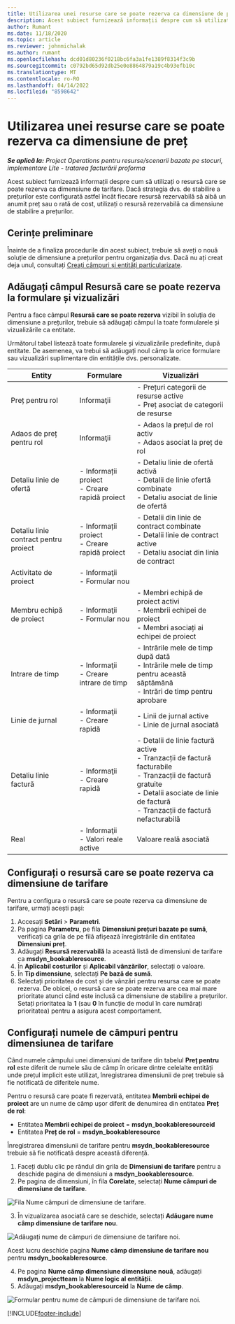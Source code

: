```yaml
---
title: Utilizarea unei resurse care se poate rezerva ca dimensiune de preț
description: Acest subiect furnizează informații despre cum să utilizați o resursă care se poate rezerva ca dimensiune de tarifare.
author: Rumant
ms.date: 11/18/2020
ms.topic: article
ms.reviewer: johnmichalak
ms.author: rumant
ms.openlocfilehash: dcd01d80236f0218bc6fa3a1fe1389f8314f3c9b
ms.sourcegitcommit: c0792bd65d92db25e0e8864879a19c4b93efb10c
ms.translationtype: MT
ms.contentlocale: ro-RO
ms.lasthandoff: 04/14/2022
ms.locfileid: "8598642"
---
```

# <a name="use-a-bookable-resource-as-a-pricing-dimension"></a>Utilizarea unei resurse care se poate rezerva ca dimensiune de preț

 _**Se aplică la:** Project Operations pentru resurse/scenarii bazate pe stocuri, implementare Lite - tratarea facturării proforma_ 

Acest subiect furnizează informații despre cum să utilizați o resursă care se poate rezerva ca dimensiune de tarifare. Dacă strategia dvs. de stabilire a prețurilor este configurată astfel încât fiecare resursă rezervabilă să aibă un anumit preț sau o rată de cost, utilizați o resursă rezervabilă ca dimensiune de stabilire a prețurilor.

## <a name="prerequisites"></a>Cerințe preliminare
Înainte de a finaliza procedurile din acest subiect, trebuie să aveți o nouă soluție de dimensiune a prețurilor pentru organizația dvs. Dacă nu ați creat deja unul, consultați [Creați câmpuri și entități particularizate](../pricing-costing/create-custom-fields-entities-pricing-dimensions.md).

## <a name="add-the-bookable-resource-field-to-forms-and-views"></a>Adăugați câmpul Resursă care se poate rezerva la formulare și vizualizări
Pentru a face câmpul **Resursă care se poate rezerva** vizibil în soluția de dimensiune a prețurilor, trebuie să adăugați câmpul la toate formularele și vizualizările ca entitate.

Următorul tabel listează toate formularele și vizualizările predefinite, după entitate. De asemenea, va trebui să adăugați noul câmp la orice formulare sau vizualizări suplimentare din entitățile dvs. personalizate.

|   Entity        | Formulare   |Vizualizări        |
| ------------------------------|---------------------------------|----------------------------------|
|  Preț pentru rol| Informaţii | - Prețuri categorii de resurse active<br> - Preț asociat de categorii de resurse |
|  Adaos de preț pentru rol| Informaţii| - Adaos la prețul de rol activ<br>- Adaos asociat la preț de rol |
|  Detaliu linie de ofertă| - Informații proiect<br>- Creare rapidă proiect| - Detaliu linie de ofertă activă<br>- Detalii de linie ofertă combinate<br>- Detaliu asociat de linie de ofertă |
|  Detaliu linie contract pentru proiect| - Informații proiect<br>- Creare rapidă proiect| - Detalii din linie de contract combinate<br>- Detalii linie de contract active<br>- Detaliu asociat din linia de contract |
|  Activitate de proiect| - Informaţii<br>- Formular nou| &nbsp; |
|  Membru echipă de proiect| - Informaţii<br>- Formular nou| - Membri echipă de proiect activi<br>- Membrii echipei de proiect<br>- Membri asociați ai echipei de proiect |
|  Intrare de timp| - Informaţii<br>- Creare intrare de timp| - Intrările mele de timp după dată<br>- Intrările mele de timp pentru această săptămână<br>- Intrări de timp pentru aprobare|
|  Linie de jurnal| - Informaţii<br>- Creare rapidă| - Linii de jurnal active<br>- Linie de jurnal asociată |
|  Detaliu linie factură| - Informaţii<br>- Creare rapidă| - Detalii de linie factură active<br>- Tranzacții de factură facturabile<br>- Tranzacții de factură gratuite<br>- Detalii asociate de linie de factură <br>- Tranzacții de factură nefacturabilă|
|  Real| - Informaţii<br>- Valori reale active| Valoare reală asociată |

## <a name="set-up-a-bookable-resource-as-a-pricing-dimension"></a>Configurați o resursă care se poate rezerva ca dimensiune de tarifare
Pentru a configura o resursă care se poate rezerva ca dimensiune de tarifare, urmați acești pași:

1. Accesați **Setări** > **Parametri**. 
2. Pa pagina **Parametru**, pe fila **Dimensiuni prețuri bazate pe sumă**, verificați ca grila de pe filă afișează înregistrările din entitatea **Dimensiuni preț**. 
2. Adăugați **Resursă rezervabilă** la această listă de dimensiuni de tarifare ca **msdyn_bookableresource**. 
3. În **Aplicabil costurilor** și **Aplicabil vânzărilor**, selectați o valoare.
4. În **Tip dimensiune**, selectați **Pe bază de sumă**. 
5. Selectați prioritatea de cost și de vânzări pentru resursa care se poate rezerva. De obicei, o resursă care se poate rezerva are cea mai mare prioritate atunci când este inclusă ca dimensiune de stabilire a prețurilor. Setați prioritatea la **1** (sau **0** în funcție de modul în care numărați prioritatea) pentru a asigura acest comportament.

## <a name="set-up-pricing-dimension-field-names"></a>Configurați numele de câmpuri pentru dimensiunea de tarifare

Când numele câmpului unei dimensiuni de tarifare din tabelul **Preț pentru rol** este diferit de numele său de câmp în oricare dintre celelalte entități unde prețul implicit este utilizat, înregistrarea dimensiunii de preț trebuie să fie notificată de diferitele nume.  

Pentru o resursă care poate fi rezervată, entitatea **Membrii echipei de proiect** are un nume de câmp ușor diferit de denumirea din entitatea **Preț de rol**: 

 - Entitatea **Membrii echipei de proiect** = **msdyn_bookableresourceid**
 - Entitatea **Preț de rol** = **msdyn_bookableresource**

Înregistrarea dimensiunii de tarifare pentru **msydn_bookableresource** trebuie să fie notificată despre această diferență.

1. Faceți dublu clic pe rândul din grila de **Dimensiuni de tarifare** pentru a deschide pagina de dimensiuni a **msdyn_bookableresource**.
2. Pe pagina de dimensiuni, în fila **Corelate**, selectați **Nume câmpuri de dimensiune de tarifare**.

  ![Fila Nume câmpuri de dimensiune de tarifare.](media/PD-fieldname.png)

3. În vizualizarea asociată care se deschide, selectați **Adăugare nume câmp dimensiune de tarifare nou**.

  ![Adăugați nume de câmpuri de dimensiune de tarifare noi.](media/Add-NewPD-fieldname.png)

  Acest lucru deschide pagina **Nume câmp dimensiune de tarifare nou** pentru **msdyn_bookableresource**. 

4. Pe pagina **Nume câmp dimensiune dimensiune nouă**, adăugați **msdyn_projectteam** la **Nume logic al entității**.
5. Adăugați  **msdyn_bookableresourceid** la **Nume de câmp**.

 ![Formular pentru nume de câmpuri de dimensiune de tarifare noi.](media/PD-fieldname-Added.png)


[!INCLUDE[footer-include](../includes/footer-banner.md)]